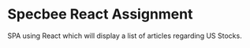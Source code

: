 # Specbee React Assignment

SPA using React which will display a list of articles regarding US Stocks.
